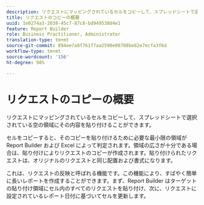 ```yaml
---
description: リクエストにマッピングされているセルをコピーして、スプレッドシートで選択されている空の領域にその内容を貼り付けることができます。
title: リクエストのコピーの概要
uuid: 1e0274a3-2038-45c7-87c8-bd949538d4e1
feature: Report Builder
role: Business Practitioner, Administrator
translation-type: tm+mt
source-git-commit: 894ee7a8f761f7aa2590e06708be82e7ecfa3f6d
workflow-type: tm+mt
source-wordcount: '156'
ht-degree: 98%

---
```



# リクエストのコピーの概要

リクエストにマッピングされているセルをコピーして、スプレッドシートで選択されている空の領域にその内容を貼り付けることができます。

セルをコピーすると、そのコピーを貼り付けるために必要な最小限の領域が Report Builder および Excel によって判定されます。領域の広さが十分である場合は、貼り付けによりリクエストのコピーが作成されます。貼り付けられたリクエストは、オリジナルのリクエストと同じ配置および書式になります。

これは、リクエストの反映と呼ばれる機能です。この機能により、すばやく簡単に長いレポートを作成することができます。まず、Report Builder はターゲットの貼り付け領域にセル内のすべてのリクエストを貼り付け、次に、リクエストに設定されているレポート日付に基づいてセルを更新します。
